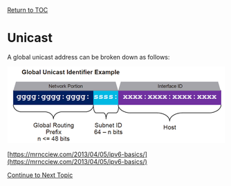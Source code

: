 <a href="https://github.com/CyberTrainingUSAF/08-Network-Programming/blob/master/00-Table-of-Contents.md" > Return to TOC </a>

# Unicast

A global unicast address can be broken down as follows:

![](../.gitbook/assets/unicast.png)

[https://mrncciew.com/2013/04/05/ipv6-basics/](https://mrncciew.com/2013/04/05/ipv6-basics/)

<a href="https://github.com/CyberTrainingUSAF/08-Network-Programming/blob/master/05-osi-layer-3/multicast.md" > Continue to Next Topic </a>
